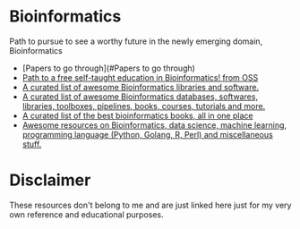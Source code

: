 # Bioinformatics
Path to pursue to see a worthy future in the newly emerging domain, Bioinformatics

  * [Papers to go through](#Papers to go through)
  * [Path to a free self-taught education in Bioinformatics! from OSS](https://github.com/open-source-society/bioinformatics)
  * [A curated list of awesome Bioinformatics libraries and software.](https://github.com/danielecook/Awesome-Bioinformatics/blob/master/README.md)
  * [A curated list of awesome Bioinformatics databases, softwares, libraries, toolboxes, pipelines, books, courses, tutorials and more.](https://github.com/WooGenome/awesome-bioinformatics/blob/master/README.md)
  * [A curated list of the best bioinformatics books, all in one place](https://github.com/Microbiology/Awesome-Bioinformatics-Books/blob/master/README.md)
  * [Awesome resources on Bioinformatics, data science, machine learning, programming language (Python, Golang, R, Perl) and miscellaneous stuff.](https://github.com/shenwei356/awesome/blob/master/README.md)
  
 # Disclaimer
 
 These resources don't belong to me and are just linked here just for my very own reference and educational purposes. 
